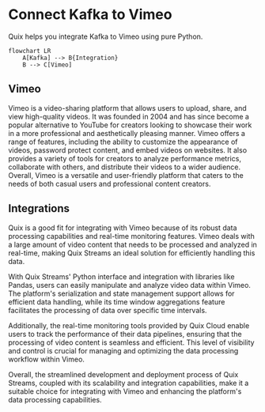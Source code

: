 # Connect Kafka to Vimeo

Quix helps you integrate Kafka to Vimeo using pure Python.

```mermaid
flowchart LR
    A[Kafka] --> B{Integration}
    B --> C[Vimeo]
```

## Vimeo

Vimeo is a video-sharing platform that allows users to upload, share, and view high-quality videos. It was founded in 2004 and has since become a popular alternative to YouTube for creators looking to showcase their work in a more professional and aesthetically pleasing manner. Vimeo offers a range of features, including the ability to customize the appearance of videos, password protect content, and embed videos on websites. It also provides a variety of tools for creators to analyze performance metrics, collaborate with others, and distribute their videos to a wider audience. Overall, Vimeo is a versatile and user-friendly platform that caters to the needs of both casual users and professional content creators.

## Integrations

Quix is a good fit for integrating with Vimeo because of its robust data processing capabilities and real-time monitoring features. Vimeo deals with a large amount of video content that needs to be processed and analyzed in real-time, making Quix Streams an ideal solution for efficiently handling this data.

With Quix Streams' Python interface and integration with libraries like Pandas, users can easily manipulate and analyze video data within Vimeo. The platform's serialization and state management support allows for efficient data handling, while its time window aggregations feature facilitates the processing of data over specific time intervals.

Additionally, the real-time monitoring tools provided by Quix Cloud enable users to track the performance of their data pipelines, ensuring that the processing of video content is seamless and efficient. This level of visibility and control is crucial for managing and optimizing the data processing workflow within Vimeo.

Overall, the streamlined development and deployment process of Quix Streams, coupled with its scalability and integration capabilities, make it a suitable choice for integrating with Vimeo and enhancing the platform's data processing capabilities.

